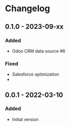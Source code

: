 # Changelog

## 0.1.0 - 2023-09-xx
### Added
- Odoo CRM data source #6

### Fixed
- Salesforce optimization
- 
## 0.0.1 - 2022-03-10
### Added
- Initial version